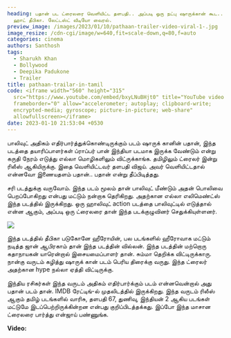 ```yaml
---
heading: பதான் பட ட்ரைலரை வெளியிட்ட தளபதி.. அப்படி ஒரு நட்பு ஷாருக்கான் கூட..
  ஹாட் தீபிகா. லேட்டஸ்ட் வீடியோ வைரல்.
preview_image: /images/2023/01/10/pathaan-trailer-video-viral-1-.jpg
image_resize: /cdn-cgi/image/w=640,fit=scale-down,q=80,f=auto
categories: cinema
authors: Santhosh
tags:
  - Sharukh Khan
  - Bollywood
  - Deepika Padukone
  - Trailer
title: pathaan-trailar-in-tamil
code: <iframe width="560" height="315"
  src="https://www.youtube.com/embed/bxyLNuBHjt0" title="YouTube video player"
  frameborder="0" allow="accelerometer; autoplay; clipboard-write;
  encrypted-media; gyroscope; picture-in-picture; web-share"
  allowfullscreen></iframe>
date: 2023-01-10 21:53:04 +0530
---
```



பாலிவுட் அதிகம் எதிர்பார்த்துக்கொண்டிருக்கும் படம் ஷாருக் கானின் பதான், இந்த படத்தை தயாரிப்பாளர்கள் ப்ராப்பர் பான் இந்தியா படமாக இருக்க வேண்டும் என்று கருதி நேரம் எடுத்து எல்லா மொழிகளிலும் விட்ருக்காங்க. தமிழிலும் ட்ரைலர் இன்று ரிலீஸ் ஆகியிருக்கு. இதை வெளியிட்டவர் தளபதி விஜய். அவர் வெளியிட்டதால் என்னவோ இணையதளம் பதான்.. பதான் என்று தீப்பிடித்தது.

சரி படத்துக்கு வருவோம். இந்த படம் மூலம் தான் பாலிவுட் மீண்டும் அதன் பொலிவை பெறப்போகிறது என்பது மட்டும் நன்றாக தெரிகிறது. அதற்கான எல்லா எலிமெண்ட்ஸ் இந்த படத்தில் இருக்கிறது. ஒரு ஹாலிவுட் action படத்தை பாலிவுட்டில் எடுத்தால் என்ன ஆகும், அப்படி ஒரு ட்ரைலரை தான் இந்த படக்குழுவினர் செதுக்கியுள்ளனர்.

![](/images/2023/01/10/pathaan-trailer-video-viral-2-.jpg)

இந்த படத்தில் தீபிகா படுகோனே ஹீரோயின், பல படங்களில் ஹீரோவாக மட்டும் நடித்த ஜான் ஆபிரகாம் தான் இந்த படத்தின் வில்லன். இந்த படத்தின் மற்றொரு கதாநாயகன் யாரென்றால் இசையமைப்பாளர் தான். சும்மா தெறிக்க விட்டிருக்காரு. நான்கு வருடம் கழித்து ஷாருக் கான் படம் பெரிய திரைக்கு வருது. இந்த ட்ரைலர் அதற்கான hype நல்லா ஏத்தி விட்டிருக்கு.

இந்திய ரசிகர்கள் இந்த வருடம் அதிகம் எதிர்பார்க்கும் படம் என்னவென்றால் அது பதான் படம் தான். IMDB ரேட்டிங்-ல் முதலிடத்தில் இருக்கிறது. இந்த வருடம் ரிலீஸ் ஆகும் தமிழ் படங்களில் வாரிசு, தளபதி 67, துணிவு, இந்தியன் 2 ஆகிய படங்கள் மட்டுமே இடப்பெற்றிருக்கின்றன என்பது குறிப்பிடத்தக்கது. இப்போ இந்த மாசான ட்ரைலரை பார்த்து என்ஜாய் பண்ணுங்க.

**V﻿ideo:**